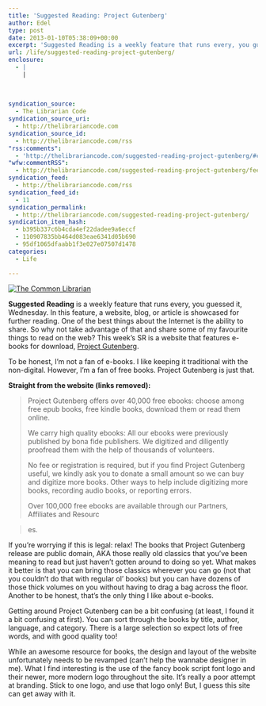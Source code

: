 ```yaml
---
title: 'Suggested Reading: Project Gutenberg'
author: Edel
type: post
date: 2013-01-10T05:38:09+00:00
excerpt: 'Suggested Reading is a weekly feature that runs every, you guessed it, Wednesday. In this feature, a website, blog, or article is showcased for further reading. One of the best things about the Internet is the ability to share. So why not take advantage of that and share some of my favourite things to read [&hellip;]'
url: /life/suggested-reading-project-gutenberg/
enclosure:
  - |
    |
        
        
        
syndication_source:
  - The Librarian Code
syndication_source_uri:
  - http://thelibrariancode.com
syndication_source_id:
  - http://thelibrariancode.com/rss
"rss:comments":
  - 'http://thelibrariancode.com/suggested-reading-project-gutenberg/#comments'
"wfw:commentRSS":
  - http://thelibrariancode.com/suggested-reading-project-gutenberg/feed/
syndication_feed:
  - http://thelibrariancode.com/rss
syndication_feed_id:
  - 11
syndication_permalink:
  - http://thelibrariancode.com/suggested-reading-project-gutenberg/
syndication_item_hash:
  - b395b337c6b4cda4ef22dadee9a6eccf
  - 110907835bb464d083eae6341d05b690
  - 95df1065dfaabb1f3e027e07507d1478
categories:
  - Life

---
```

<div class="left">
  <div class="picture">
    <a href="http://gutenberg.org/"><img src="http://i.mazohyst.org/tlc/pictures/SR%20Project%20Gutenberg.png" alt="The Common Librarian" /></a>
  </div>
</div>

**Suggested Reading** is a weekly feature that runs every, you guessed it, Wednesday. In this feature, a website, blog, or article is showcased for further reading. One of the best things about the Internet is the ability to share. So why not take advantage of that and share some of my favourite things to read on the web? This week’s SR is a website that features e-books for download, [Project Gutenberg][1].

To be honest, I&#8217;m not a fan of e-books. I like keeping it traditional with the non-digital. However, I&#8217;m a fan of free books. Project Gutenberg is just that.<span id="more-202"></span>

**Straight from the website (links removed):**

> Project Gutenberg offers over 40,000 free ebooks: choose among free epub books, free kindle books, download them or read them online.
> 
> We carry high quality ebooks: All our ebooks were previously published by bona fide publishers. We digitized and diligently proofread them with the help of thousands of volunteers.
> 
> No fee or registration is required, but if you find Project Gutenberg useful, we kindly ask you to donate a small amount so we can buy and digitize more books. Other ways to help include digitizing more books, recording audio books, or reporting errors.
> 
> Over 100,000 free ebooks are available through our Partners, Affiliates and Resourc
  
> es.

If you&#8217;re worrying if this is legal: relax! The books that Project Gutenberg release are public domain, AKA those really old classics that you&#8217;ve been meaning to read but just haven&#8217;t gotten around to doing so yet. What makes it better is that you can bring those classics wherever you can go (not that you couldn&#8217;t do that with regular ol&#8217; books) but you can have dozens of those thick volumes on you without having to drag a bag across the floor. Another to be honest, that&#8217;s the only thing I like about e-books.

Getting around Project Gutenberg can be a bit confusing (at least, I found it a bit confusing at first). You can sort through the books by title, author, language, and category. There is a large selection so expect lots of free words, and with good quality too!

While an awesome resource for books, the design and layout of the website unfortunately needs to be revamped (can&#8217;t help the wannabe designer in me). What I find interesting is the use of the fancy book script font logo and their newer, more modern logo throughout the site. It&#8217;s really a poor attempt at branding. Stick to one logo, and use that logo only! But, I guess this site can get away with it.

<ol class="footnote">
</ol>

 [1]: http://thelibrariancode.com/suggested-reading-project-gutenberg/gutenberg.org